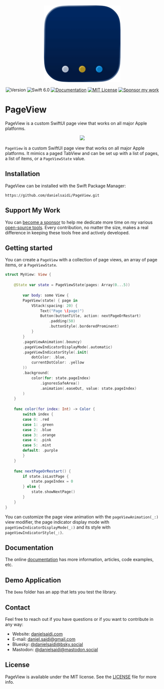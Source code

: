<p align="center">
    <img src="Resources/Icon-Badge.png" alt="Project Icon" width="250" />
</p>

<p align="center">
    <img src="https://img.shields.io/github/v/release/danielsaidi/PageView?color=%2300550&sort=semver" alt="Version" />
    <img src="https://img.shields.io/badge/Swift-6.0-orange.svg" alt="Swift 6.0" />
    <a href="https://danielsaidi.github.io/PageView"><img src="https://img.shields.io/badge/documentation-web-blue.svg" alt="Documentation" /></a>
    <a href="https://github.com/danielsaidi/PageView/blob/master/LICENSE"><img src="https://img.shields.io/github/license/danielsaidi/PageView" alt="MIT License" /></a>
    <a href="https://github.com/sponsors/danielsaidi"><img src="https://img.shields.io/badge/sponsor-GitHub-red.svg" alt="Sponsor my work" /></a>
</p>



# PageView

PageView is a custom SwiftUI page view that works on all major Apple platforms.

<p align="center">
    <img src="https://github.com/danielsaidi/PageView/releases/download/0.1.0/PageView-Demo.gif" width=350 />
</p>

`PageView` is a custom SwiftUI page view that works on all major Apple platforms. It mimics a paged TabView and can be set up with a list of pages, a list of items, or a `PageViewState` value.



## Installation

PageView can be installed with the Swift Package Manager:

```
https://github.com/danielsaidi/PageView.git
```



## Support My Work

You can [become a sponsor][Sponsors] to help me dedicate more time on my various [open-source tools][OpenSource]. Every contribution, no matter the size, makes a real difference in keeping these tools free and actively developed.



## Getting started

You can create a ``PageView`` with a collection of page views, an array of page items, or a ``PageViewState``.

```swift
struct MyView: View {

    @State var state = PageViewState(pages: Array(0...5))

        var body: some View {
        PageView(state) { page in
            VStack(spacing: 20) {
                Text("Page \(page)")
                Button(buttonTitle, action: nextPageOrRestart)
                    .padding(50)
                    .buttonStyle(.borderedProminent)
            }
        }
        .pageViewAnimation(.bouncy)
        .pageViewIndicatorDisplayMode(.automatic)
        .pageViewIndicatorStyle(.init(
            dotColor: .blue,
            currentDotColor: .yellow
        ))
        .background(
            color(for: state.pageIndex)
                .ignoresSafeArea()
                .animation(.easeOut, value: state.pageIndex)
        )
    }

    func color(for index: Int) -> Color {
        switch index {
        case 0: .red
        case 1: .green
        case 2: .blue
        case 3: .orange
        case 4: .pink
        case 5: .mint
        default: .purple
        }
    }

    func nextPageOrRestart() {
        if state.isLastPage {
            state.pageIndex = 0
        } else {
            state.showNextPage()
        }
    }
}
```

You can customize the page view animation with the ``pageViewAnimation(_:)`` view modifier, the page indicator display mode with ``pageViewIndicatorDisplayMode(_:)`` and its style with ``pageViewIndicatorStyle(_:)``.



## Documentation

The online [documentation][Documentation] has more information, articles, code examples, etc.



## Demo Application

The `Demo` folder has an app that lets you test the library.



## Contact

Feel free to reach out if you have questions or if you want to contribute in any way:

* Website: [danielsaidi.com][Website]
* E-mail: [daniel.saidi@gmail.com][Email]
* Bluesky: [@danielsaidi@bsky.social][Bluesky]
* Mastodon: [@danielsaidi@mastodon.social][Mastodon]



## License

PageView is available under the MIT license. See the [LICENSE][License] file for more info.



[Email]: mailto:daniel.saidi@gmail.com
[Website]: https://www.danielsaidi.com
[GitHub]: https://www.github.com/danielsaidi
[OpenSource]: https://danielsaidi.com/opensource
[Sponsors]: https://github.com/sponsors/danielsaidi

[Bluesky]: https://bsky.app/profile/danielsaidi.bsky.social
[Mastodon]: https://mastodon.social/@danielsaidi
[Twitter]: https://twitter.com/danielsaidi

[Documentation]: https://danielsaidi.github.io/PageView
[Getting-Started]: https://danielsaidi.github.io/PageView/documentation/pageview/getting-started
[License]: https://github.com/danielsaidi/PageView/blob/master/LICENSE
